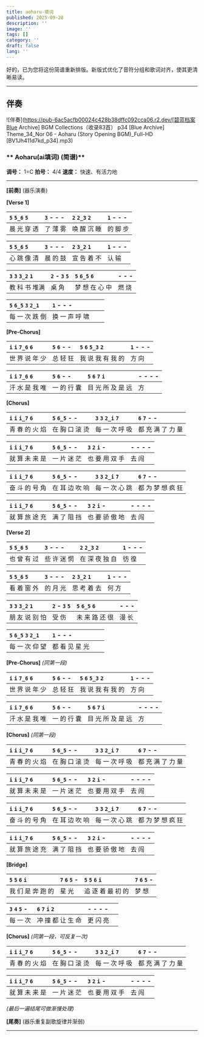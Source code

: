```yaml
---
title: aoharu-填词
published: 2025-09-28
description: ''
image: ''
tags: []
category: ''
draft: false 
lang: ''
---
```

好的，已为您将这份简谱重新排版。新版式优化了音符分组和歌词对齐，使其更清晰易读。

---
## 伴奏
![伴奏](https://pub-6ac5acfb00024c428b38dffc092cca06.r2.dev/[碧蓝档案Blue Archive] BGM Collections（收录83首） p34 [Blue Archive] Theme_34_Nor 06 - Aoharu (Story Opening BGM)_Full-HD [BV1Jh411d7kd_p34].mp3)
### ** Aoharu(ai填词) (简谱)**

**调号：** 1=C
**拍号：** 4/4
**速度：** 快速、有活力地

---

**[前奏]**
(器乐演奏)

**[Verse 1]**

| `5` `5_6` `5` | `3` - - - | `2` `2_3` `2` | `1` - - - |
| :--- | :--- | :--- | :--- |
| 晨 光 穿 透 | 了 薄 雾 | 唤 醒 沉 睡 | 的 脚 步 |

| `5` `5_6` `5` | `3` - - - | `2` `3_2` `1` | `1` - - - |
| :--- | :--- | :--- | :--- |
| 心 跳 像 清 | 晨 的 鼓 | 宣 告 着 不 | 认 输 |

| `3` `3` `3_2` `1` | `2` - `3` `5` | `5` `6_5` `6` | - - - |
| :--- | :--- | :--- | :--- |
| 教 科 书 堆满 | 桌 角 | 梦 想 在 心 中 | 燃 烧 |

| `5` `6_5` `3` `2_1` | `1` - - - | | |
| :--- | :--- | :--- | :--- |
| 每 一 次 跌 倒 | 换 一 声 呼 啸 | | |

**[Pre-Chorus]**

| `i` `i` `7_6` `6` | `5` `6` - - | `5` `6` `5_3` `2` | `1` - - - |
| :--- | :--- | :--- | :--- |
| 世 界 说 年 少 | 总 轻 狂 | 我 说 我 有 我 的 | 方 向 |

| `i` `i` `7_6` `6` | `5` `6` - - | `5` `6` `7` `i` | - - - - |
| :--- | :--- | :--- | :--- |
| 汗 水 是 我 唯 | 一 的 行 囊 | 目 光 所 及 是 远 | 方 |

**[Chorus]**

| `i` `i` `i_7` `6` | `5` `6_5` - - | `3` `3` `2_i` `7` | `6` `7` - - |
| :--- | :--- | :--- | :--- |
| 青 春 的 火 焰 | 在 胸 口 滚 烫 | 每 一 次 呼 吸 | 都 充 满 了 力 量 |

| `i` `i` `i_7` `6` | `5` `6_5` - - | `3` `2` `i` - | - - - - |
| :--- | :--- | :--- | :--- |
| 就 算 未 来 是 | 一 片 迷 茫 | 也 要 用 双 手 | 去 闯 |

| `i` `i` `i_7` `6` | `5` `6_5` - - | `3` `3` `2_i` `7` | `6` `7` - - |
| :--- | :--- | :--- | :--- |
| 奋 斗 的 号 角 | 在 耳 边 吹 响 | 每 一 次 心 跳 | 都 为 梦 想 疯 狂 |

| `i` `i` `i_7` `6` | `5` `6_5` - - | `3` `2` `i` - | - - - - |
| :--- | :--- | :--- | :--- |
| 就 算 旅 途 充 | 满 了 阻 挡 | 也 要 骄 傲 地 | 去 闯 |

**[Verse 2]**

| `5` `5_6` `5` | `3` - - - | `2` `2_3` `2` | `1` - - - |
| :--- | :--- | :--- | :--- |
| 也 曾 有 过 | 些 许 迷 惘 | 在 深 夜 独 自 | 彷 徨 |

| `5` `5_6` `5` | `3` - - - | `2` `3_2` `1` | `1` - - - |
| :--- | :--- | :--- | :--- |
| 看 着 窗 外 | 的 月 光 | 思 考 着 去 | 何 方 |

| `3` `3` `3_2` `1` | `2` - `3` `5` | `5` `6_5` `6` | - - - |
| :--- | :--- | :--- | :--- |
| 朋 友 说 别 怕 | 受 伤 | 未 来 路 还 很 | 漫 长 |

| `5` `6_5` `3` `2_1` | `1` - - - | | |
| :--- | :--- | :--- | :--- |
| 每 一 次 仰 望 | 都 看 见 星 光 | | |

**[Pre-Chorus]**
*(同第一段)*

| `i` `i` `7_6` `6` | `5` `6` - - | `5` `6` `5_3` `2` | `1` - - - |
| :--- | :--- | :--- | :--- |
| 世 界 说 年 少 | 总 轻 狂 | 我 说 我 有 我 的 | 方 向 |

| `i` `i` `7_6` `6` | `5` `6` - - | `5` `6` `7` `i` | - - - - |
| :--- | :--- | :--- | :--- |
| 汗 水 是 我 唯 | 一 的 行 囊 | 目 光 所 及 是 远 | 方 |

**[Chorus]**
*(同第一段)*

| `i` `i` `i_7` `6` | `5` `6_5` - - | `3` `3` `2_i` `7` | `6` `7` - - |
| :--- | :--- | :--- | :--- |
| 青 春 的 火 焰 | 在 胸 口 滚 烫 | 每 一 次 呼 吸 | 都 充 满 了 力 量 |

| `i` `i` `i_7` `6` | `5` `6_5` - - | `3` `2` `i` - | - - - - |
| :--- | :--- | :--- | :--- |
| 就 算 未 来 是 | 一 片 迷 茫 | 也 要 用 双 手 | 去 闯 |

| `i` `i` `i_7` `6` | `5` `6_5` - - | `3` `3` `2_i` `7` | `6` `7` - - |
| :--- | :--- | :--- | :--- |
| 奋 斗 的 号 角 | 在 耳 边 吹 响 | 每 一 次 心 跳 | 都 为 梦 想 疯 狂 |

| `i` `i` `i_7` `6` | `5` `6_5` - - | `3` `2` `i` - | - - - - |
| :--- | :--- | :--- | :--- |
| 就 算 旅 途 充 | 满 了 阻 挡 | 也 要 骄 傲 地 | 去 闯 |

**[Bridge]**

| `5` `5` `6` `i` | `7` `6` `5` - | `5` `5` `6` `i` | `7` `6` `5` - |
| :--- | :--- | :--- | :--- |
| 我 们 是 奔 跑 的 | 星 光 | 追 逐 着 最 初 的 | 梦 想 |

| `3` `4` `5` - | `6` `7` `i` `2` | - - - - | |
| :--- | :--- | :--- | :--- |
| 每 一 次 | 冲 撞 都 让 生 命 | 更 闪 亮 | |

**[Chorus]**
*(同第一段，可反复一次)*

| `i` `i` `i_7` `6` | `5` `6_5` - - | `3` `3` `2_i` `7` | `6` `7` - - |
| :--- | :--- | :--- | :--- |
| 青 春 的 火 焰 | 在 胸 口 滚 烫 | 每 一 次 呼 吸 | 都 充 满 了 力 量 |

| `i` `i` `i_7` `6` | `5` `6_5` - - | `3` `2` `i` - | - - - - |
| :--- | :--- | :--- | :--- |
| 就 算 未 来 是 | 一 片 迷 茫 | 也 要 用 双 手 | 去 闯 |

*(最后一遍结尾可做渐慢处理)*

**[尾奏]**
(器乐重复副歌旋律并渐弱)

---
